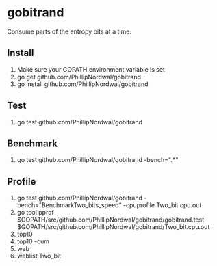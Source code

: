 gobitrand
=========

Consume parts of the entropy bits at a time.

## Install
1. Make sure your GOPATH environment variable is set
2. go get github.com/PhillipNordwal/gobitrand
3. go install github.com/PhillipNordwal/gobitrand

## Test
1. go test github.com/PhillipNordwal/gobitrand

## Benchmark
1. go test github.com/PhillipNordwal/gobitrand -bench=".*"

## Profile
1. go test github.com/PhillipNordwal/gobitrand -bench="BenchmarkTwo_bits_speed" -cpuprofile Two_bit.cpu.out
2. go tool pprof $GOPATH/src/github.com/PhillipNordwal/gobitrand/gobitrand.test $GOPATH/src/github.com/PhillipNordwal/gobitrand/Two_bit.cpu.out
3. top10
4. top10 -cum
5. web
6. weblist Two_bit

